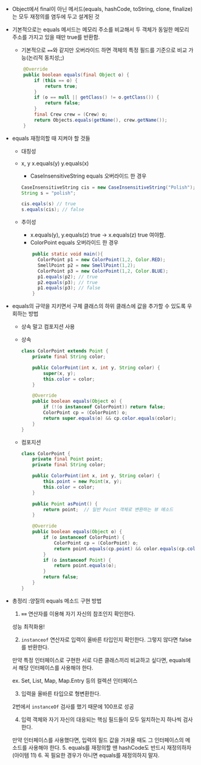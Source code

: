 - Object에서 final이 아닌 메서드(equals, hashCode, toString, clone, finalize)는 모두 재정의를 염두에 두고 설계된 것
- 기본적으로는 equals 메서드는 메모리 주소를 비교해서 두 객체가 동일한 메모리 주소를 가지고 있을 때만 true를 반환함.
    - 기본적으로 `==`와 같지만 오버라이드 하면 객체의 특정 필드를 기준으로 비교 가능(논리적 동치성;;)

    ```java
        @Override
        public boolean equals(final Object o) {
            if (this == o) {
                return true;
            }
            if (o == null || getClass() != o.getClass()) {
                return false;
            }
            final Crew crew = (Crew) o;
            return Objects.equals(getName(), crew.getName());
        }
    ```

- equals 재정의할 때 지켜야 할 것들
    - 대칭성
    - x, y x.equals(y) y.equals(x)
        - CaseInsensitiveString equals 오버라이드 한 경우

        ```java
        CaseInsensitiveString cis = new CaseInsensitiveString("Polish");
        String s = "polish";
        
        cis.eqals(s) // true
        s.equals(cis); // false
        ```

    - 추이성
        - x.equals(y), y.equals(z) true → x.equals(z) true 여야함.
        - ColorPoint equals 오버라이드 한 경우

        ```java
            public static void main(){
              ColorPoint p1 = new ColorPoint(1,2, Color.RED);
              SmellPoint p2 = new SmellPoint(1,2);
              ColorPoint p3 = new ColorPoint(1,2, Color.BLUE);
              p1.equals(p2); // true
              p2.equals(p3); // true
              p1.equals(p3); // false 
            }
        ```

- equals의 규약을 지키면서 구체 클래스의 하위 클래스에 값을 추가할 수 있도록 우회하는 방법
    - 상속 말고 컴포지션 사용
    - 상속

        ```java
        class ColorPoint extends Point {
            private final String color;
        
            public ColorPoint(int x, int y, String color) {
                super(x, y);
                this.color = color;
            }
        
            @Override
            public boolean equals(Object o) {
                if (!(o instanceof ColorPoint)) return false;
                ColorPoint cp = (ColorPoint) o;
                return super.equals(o) && cp.color.equals(color);
            }
        }
        ```

    - 컴포지션

        ```java
        class ColorPoint {
            private final Point point;
            private final String color;
        
            public ColorPoint(int x, int y, String color) {
                this.point = new Point(x, y);
                this.color = color;
            }
        
            public Point asPoint() {
                return point;  // 일반 Point 객체로 변환하는 뷰 메소드
            }
        
            @Override
            public boolean equals(Object o) {
                if (o instanceof ColorPoint) {
                    ColorPoint cp = (ColorPoint) o;
                    return point.equals(cp.point) && color.equals(cp.color);
                }
                if (o instanceof Point) {
                    return point.equals(o);
                }
                return false;
            }
        }
        
        ```

- 총정리 :양질의 equals 메소드 구현 방법

    1. **`==`** 연산자를 이용해 자기 자신의 참조인지 확인한다.

  성능 최적화용!

    2. `instanceof` 연산자로 입력이 올바른 타입인지 확인한다. 그렇지 않다면 false를 반환한다.

  만약 특정 인터페이스로 구현한 서로 다른 클래스끼리 비교하고 싶다면, equals에서 해당 인터페이스를 사용해야 한다.

  ex. Set, List, Map, Map.Entry 등의 컬렉션 인터페이스

    3. 입력을 올바른 타입으로 형변환한다.

  2번에서 `instanceOf` 검사를 했기 때문에 100프로 성공

    4. 입력 객체와 자기 자신의 대응되는 핵심 필드들이 모두 일치하는지 하나씩 검사한다.

  만약 인터페이스를 사용했다면, 입력의 필드 값을 가져올 때도 그 인터페이스의 메소드를 사용해야 한다.
    5. equals를 재정의할 땐 hashCode도 반드시 재정의하자 (아이템 11)
    6. 꼭 필요한 경우가 아니면 equals를 재정의하지 말자.
